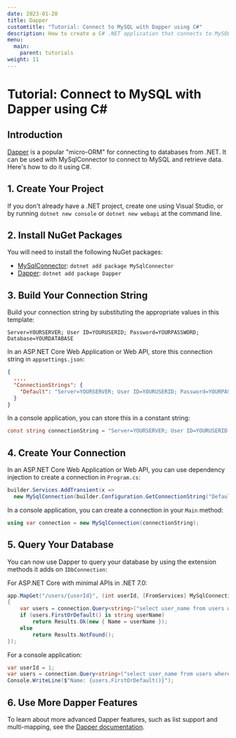 ```yaml
---
date: 2023-01-28
title: Dapper
customtitle: "Tutorial: Connect to MySQL with Dapper using C#"
description: How to create a C# .NET application that connects to MySQL with MySqlConnector and Dapper.
menu:
  main:
    parent: tutorials
weight: 11
---
```


# Tutorial: Connect to MySQL with Dapper using C#

## Introduction

[Dapper](https://github.com/DapperLib/Dapper/blob/main/Readme.md) is a popular "micro-ORM" for connecting to databases from .NET.
It can be used with MySqlConnector to connect to MySQL and retrieve data.
Here's how to do it using C#.

## 1. Create Your Project

If you don't already have a .NET project, create one using Visual Studio, or by running `dotnet new console` or `dotnet new webapi` at the command line.

## 2. Install NuGet Packages

You will need to install the following NuGet packages:

* [MySqlConnector](https://www.nuget.org/packages/MySqlConnector/): `dotnet add package MySqlConnector`
* [Dapper](https://www.nuget.org/packages/Dapper/): `dotnet add package Dapper`

## 3. Build Your Connection String

Build your connection string by substituting the appropriate values in this template:

```
Server=YOURSERVER; User ID=YOURUSERID; Password=YOURPASSWORD; Database=YOURDATABASE
```

In an ASP.NET Core Web Application or Web API, store this connection string in `appsettings.json`:

```json
{
  ....
  "ConnectionStrings": {
    "Default": "Server=YOURSERVER; User ID=YOURUSERID; Password=YOURPASSWORD; Database=YOURDATABASE"
  }
}
```

In a console application, you can store this in a constant string:

```csharp
const string connectionString = "Server=YOURSERVER; User ID=YOURUSERID; Password=YOURPASSWORD; Database=YOURDATABASE";
```

## 4. Create Your Connection

In an ASP.NET Core Web Application or Web API, you can use dependency injection to create a connection in `Program.cs`:

```csharp
builder.Services.AddTransient(x =>
  new MySqlConnection(builder.Configuration.GetConnectionString("Default")));
```

In a console application, you can create a connection in your `Main` method:

```csharp
using var connection = new MySqlConnection(connectionString);
```

## 5. Query Your Database

You can now use Dapper to query your database by using the extension methods it adds on `IDbConnection`:

For ASP.NET Core with minimal APIs in .NET 7.0:

```csharp
app.MapGet("/users/{userId}", (int userId, [FromServices] MySqlConnection connection) =>
{
    var users = connection.Query<string>("select user_name from users where user_id = @userId", new { userId });
    if (users.FirstOrDefault() is string userName)
        return Results.Ok(new { Name = userName });
    else
        return Results.NotFound();
});
```

For a console application:

```csharp
var userId = 1;
var users = connection.Query<string>("select user_name from users where user_id = @userId", new { userId });
Console.WriteLine($"Name: {users.FirstOrDefault()}");
```

## 6. Use More Dapper Features

To learn about more advanced Dapper features, such as list support and multi-mapping, see the [Dapper documentation](https://github.com/DapperLib/Dapper/blob/main/Readme.md#features).
